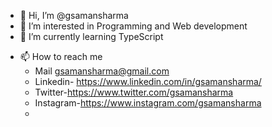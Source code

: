 - 👋 Hi, I’m @gsamansharma
- 👀 I’m interested in Programming and Web development
- 🌱 I’m currently learning TypeScript
<!---- 💞️ I’m looking to collaborate on ...--->
- 📫 How to reach me
  - Mail gsamansharma@gmail.com
  - Linkedin- https://www.linkedin.com/in/gsamansharma/
  - Twitter-https://www.twitter.com/gsamansharma
  - Instagram-https://www.instagram.com/gsamansharma
  - 
  <!---
gsamansharma/gsamansharma is a ✨ special ✨ repository because its `README.md` (this file) appears on your GitHub profile.
You can click the Preview link to take a look at your changes.
--->
